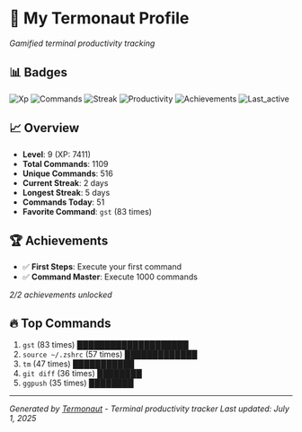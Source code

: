 # 🚀 My Termonaut Profile

*Gamified terminal productivity tracking*

## 📊 Badges

![Xp](https://img.shields.io/badge/XP-Level+9+%287411%2F10000%29-green?style=flat-square&logo=terminal&logoColor=white) ![Commands](https://img.shields.io/badge/Commands-1109-blue?style=flat-square&logo=terminal&logoColor=white) ![Streak](https://img.shields.io/badge/Streak-2+days-red?style=flat-square&logo=terminal&logoColor=white) ![Productivity](https://img.shields.io/badge/Productivity-80.0%25-green?style=flat-square&logo=terminal&logoColor=white) ![Achievements](https://img.shields.io/badge/Achievements-5%2F10-blue?style=flat-square&logo=terminal&logoColor=white) ![Last_active](https://img.shields.io/badge/Last+Active-6h+ago-yellow?style=flat-square&logo=terminal&logoColor=white) 

## 📈 Overview

- **Level**: 9 (XP: 7411)
- **Total Commands**: 1109
- **Unique Commands**: 516
- **Current Streak**: 2 days
- **Longest Streak**: 5 days
- **Commands Today**: 51
- **Favorite Command**: `gst` (83 times)

## 🏆 Achievements

- ✅ **First Steps**: Execute your first command
- ✅ **Command Master**: Execute 1000 commands

*2/2 achievements unlocked*

## 🔥 Top Commands

1. `gst` (83 times) ████████████████████
2. `source ~/.zshrc` (57 times) █████████████
3. `tm` (47 times) ███████████
4. `git diff` (36 times) ████████
5. `ggpush` (35 times) ████████

---

*Generated by [Termonaut](https://github.com/oiahoon/termonaut) - Terminal productivity tracker*
*Last updated: July 1, 2025*
